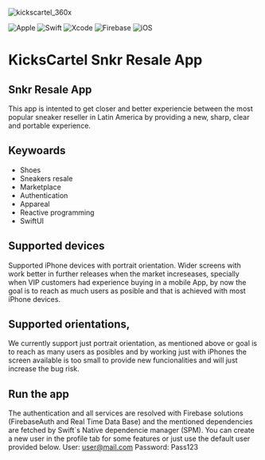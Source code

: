 <p align="center">
 
  ![kickscartel_360x](https://user-images.githubusercontent.com/21046945/179382864-ef3dfaa1-ffb4-4a2f-9018-07f5c6b6f1e0.jpeg)  
  
  ![Apple](https://img.shields.io/badge/Apple-%23000000.svg?style=for-the-badge&logo=apple&logoColor=white)
  ![Swift](https://img.shields.io/badge/swift-F54A2A?style=for-the-badge&logo=swift&logoColor=white)
  ![Xcode](https://img.shields.io/badge/Xcode-007ACC?style=for-the-badge&logo=Xcode&logoColor=white)
  ![Firebase](https://img.shields.io/badge/Firebase-039BE5?style=for-the-badge&logo=Firebase&logoColor=white)
  ![iOS](https://img.shields.io/badge/iOS-000000?style=for-the-badge&logo=ios&logoColor=white)
</p>

# KicksCartel Snkr Resale App
## Snkr Resale App
This app is intented to get closer and better experiencie between the most popular sneaker reseller in Latin America by providing a new, sharp, clear and portable experience.

## Keywoards
- Shoes
- Sneakers resale
- Marketplace
- Authentication
- Appareal
- Reactive programming
- SwiftUI

## Supported devices
Supported iPhone devices with portrait orientation. Wider screens with work better in further releases when the market increseases, specially when VIP customers had experience buying in a mobile App, by now the goal is to reach as much users as posible and that is achieved with most iPhone devices.

## Supported orientations,
We currently support just portrait orientation, as mentioned above or goal is to reach as many users as posibles and by working just with iPhones the screen available is too small to provide new funcionalities and will just increase the bug risk.

## Run the app
The authentication and all services are resolved with Firebase solutions (FirebaseAuth and Real Time Data Base) and the mentioned dependencies are fetched by Swift´s Native dependencie manager (SPM). You can create a new user in the profile tab for some features or just use the default user provided below.
User: user@mail.com 
Password: Pass123

